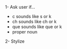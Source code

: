 1- Ask user if...
- c sounds like s or k
- ch sounds like ch or k
- que sounds like que or k
- proper noun

2- Stylize